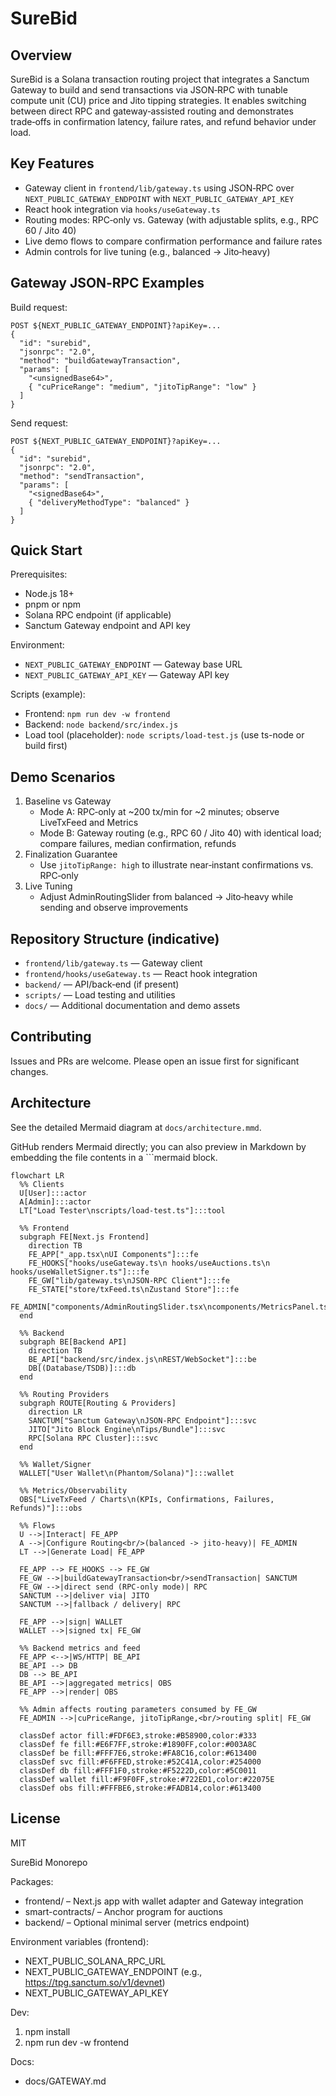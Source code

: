 SureBid
=======

Overview
--------

SureBid is a Solana transaction routing project that integrates a Sanctum Gateway to build and send transactions via JSON‑RPC with tunable compute unit (CU) price and Jito tipping strategies. It enables switching between direct RPC and gateway‑assisted routing and demonstrates trade‑offs in confirmation latency, failure rates, and refund behavior under load.

Key Features
------------

- Gateway client in `frontend/lib/gateway.ts` using JSON‑RPC over `NEXT_PUBLIC_GATEWAY_ENDPOINT` with `NEXT_PUBLIC_GATEWAY_API_KEY`
- React hook integration via `hooks/useGateway.ts`
- Routing modes: RPC‑only vs. Gateway (with adjustable splits, e.g., RPC 60 / Jito 40)
- Live demo flows to compare confirmation performance and failure rates
- Admin controls for live tuning (e.g., balanced → Jito‑heavy)

Gateway JSON‑RPC Examples
-------------------------

Build request:

```
POST ${NEXT_PUBLIC_GATEWAY_ENDPOINT}?apiKey=...
{
  "id": "surebid",
  "jsonrpc": "2.0",
  "method": "buildGatewayTransaction",
  "params": [
    "<unsignedBase64>",
    { "cuPriceRange": "medium", "jitoTipRange": "low" }
  ]
}
```

Send request:

```
POST ${NEXT_PUBLIC_GATEWAY_ENDPOINT}?apiKey=...
{
  "id": "surebid",
  "jsonrpc": "2.0",
  "method": "sendTransaction",
  "params": [
    "<signedBase64>",
    { "deliveryMethodType": "balanced" }
  ]
}
```

Quick Start
-----------

Prerequisites:

- Node.js 18+
- pnpm or npm
- Solana RPC endpoint (if applicable)
- Sanctum Gateway endpoint and API key

Environment:

- `NEXT_PUBLIC_GATEWAY_ENDPOINT` — Gateway base URL
- `NEXT_PUBLIC_GATEWAY_API_KEY` — Gateway API key

Scripts (example):

- Frontend: `npm run dev -w frontend`
- Backend: `node backend/src/index.js`
- Load tool (placeholder): `node scripts/load-test.js` (use ts-node or build first)

Demo Scenarios
--------------

1. Baseline vs Gateway
   - Mode A: RPC‑only at ~200 tx/min for ~2 minutes; observe LiveTxFeed and Metrics
   - Mode B: Gateway routing (e.g., RPC 60 / Jito 40) with identical load; compare failures, median confirmation, refunds
2. Finalization Guarantee
   - Use `jitoTipRange: high` to illustrate near‑instant confirmations vs. RPC‑only
3. Live Tuning
   - Adjust AdminRoutingSlider from balanced → Jito‑heavy while sending and observe improvements

Repository Structure (indicative)
---------------------------------

- `frontend/lib/gateway.ts` — Gateway client
- `frontend/hooks/useGateway.ts` — React hook integration
- `backend/` — API/back‑end (if present)
- `scripts/` — Load testing and utilities
- `docs/` — Additional documentation and demo assets

Contributing
------------

Issues and PRs are welcome. Please open an issue first for significant changes.

Architecture
------------

See the detailed Mermaid diagram at `docs/architecture.mmd`.

GitHub renders Mermaid directly; you can also preview in Markdown by embedding the file contents in a ```mermaid block.

```mermaid
flowchart LR
  %% Clients
  U[User]:::actor
  A[Admin]:::actor
  LT["Load Tester\nscripts/load-test.ts"]:::tool

  %% Frontend
  subgraph FE[Next.js Frontend]
    direction TB
    FE_APP["_app.tsx\nUI Components"]:::fe
    FE_HOOKS["hooks/useGateway.ts\n hooks/useAuctions.ts\n hooks/useWalletSigner.ts"]:::fe
    FE_GW["lib/gateway.ts\nJSON-RPC Client"]:::fe
    FE_STATE["store/txFeed.ts\nZustand Store"]:::fe
    FE_ADMIN["components/AdminRoutingSlider.tsx\ncomponents/MetricsPanel.tsx"]:::fe
  end

  %% Backend
  subgraph BE[Backend API]
    direction TB
    BE_API["backend/src/index.js\nREST/WebSocket"]:::be
    DB[(Database/TSDB)]:::db
  end

  %% Routing Providers
  subgraph ROUTE[Routing & Providers]
    direction LR
    SANCTUM["Sanctum Gateway\nJSON-RPC Endpoint"]:::svc
    JITO["Jito Block Engine\nTips/Bundle"]:::svc
    RPC[Solana RPC Cluster]:::svc
  end

  %% Wallet/Signer
  WALLET["User Wallet\n(Phantom/Solana)"]:::wallet

  %% Metrics/Observability
  OBS["LiveTxFeed / Charts\n(KPIs, Confirmations, Failures, Refunds)"]:::obs

  %% Flows
  U -->|Interact| FE_APP
  A -->|Configure Routing<br/>(balanced -> jito-heavy)| FE_ADMIN
  LT -->|Generate Load| FE_APP

  FE_APP --> FE_HOOKS --> FE_GW
  FE_GW -->|buildGatewayTransaction<br/>sendTransaction| SANCTUM
  FE_GW -->|direct send (RPC-only mode)| RPC
  SANCTUM -->|deliver via| JITO
  SANCTUM -->|fallback / delivery| RPC

  FE_APP -->|sign| WALLET
  WALLET -->|signed tx| FE_GW

  %% Backend metrics and feed
  FE_APP <-->|WS/HTTP| BE_API
  BE_API --> DB
  DB --> BE_API
  BE_API -->|aggregated metrics| OBS
  FE_APP -->|render| OBS

  %% Admin affects routing parameters consumed by FE_GW
  FE_ADMIN -->|cuPriceRange, jitoTipRange,<br/>routing split| FE_GW

  classDef actor fill:#FDF6E3,stroke:#B58900,color:#333
  classDef fe fill:#E6F7FF,stroke:#1890FF,color:#003A8C
  classDef be fill:#FFF7E6,stroke:#FA8C16,color:#613400
  classDef svc fill:#F6FFED,stroke:#52C41A,color:#254000
  classDef db fill:#FFF1F0,stroke:#F5222D,color:#5C0011
  classDef wallet fill:#F9F0FF,stroke:#722ED1,color:#22075E
  classDef obs fill:#FFFBE6,stroke:#FADB14,color:#613400
```

License
-------

MIT

SureBid Monorepo

Packages:
- frontend/ – Next.js app with wallet adapter and Gateway integration
- smart-contracts/ – Anchor program for auctions
- backend/ – Optional minimal server (metrics endpoint)

Environment variables (frontend):
- NEXT_PUBLIC_SOLANA_RPC_URL
- NEXT_PUBLIC_GATEWAY_ENDPOINT (e.g., https://tpg.sanctum.so/v1/devnet)
- NEXT_PUBLIC_GATEWAY_API_KEY

Dev:
1) npm install
2) npm run dev -w frontend

Docs:
- docs/GATEWAY.md

